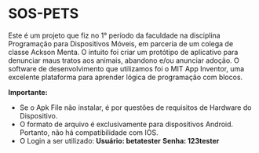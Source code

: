 # SOS-PETS
Este é um projeto que fiz no 1° período da faculdade na disciplina Programação para Dispositivos Móveis, em parceria de um colega de classe Ackson Menta. O intuito foi criar um protótipo de aplicativo para denunciar maus tratos aos animais, abandono e/ou anunciar adoção. O software de desenvolvimento que utilizamos foi o MIT App Inventor, uma excelente plataforma para aprender lógica de programação com blocos.

<strong>Importante:</strong>

- Se o Apk File não instalar, é por questões de requisitos de Hardware do Dispositivo.
- O formato de arquivo é exclusivamente para dispositivos Android. Portanto, não há compatibilidade com IOS.
- O Login a ser utilizado:
             <strong>Usuário: betatester</strong>
             <strong>Senha: 123tester</stong>

